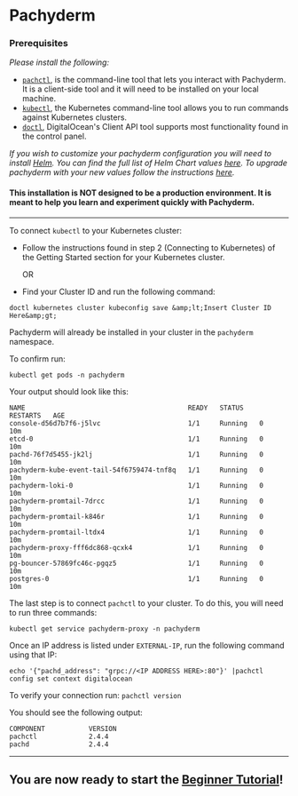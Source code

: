 <!-- SPDX-FileCopyrightText: © 2022 Pachyderm, Inc. <info@pachyderm.com> -->
# Pachyderm
### Prerequisites

*Please install the following:*

- [`pachctl`](<https://docs.pachyderm.com/latest/getting_started/local_installation/#install-pachctl>), is the command-line tool that lets you interact with Pachyderm. It is a client-side tool and it will need to be installed on your local machine.
- [`kubectl`](<https://kubernetes.io/docs/tasks/tools/#kubectl>), the Kubernetes command-line tool allows you to run commands against Kubernetes clusters.
- [`doctl`](<https://docs.digitalocean.com/reference/doctl/how-to/install/>), DigitalOcean's Client API tool supports most functionality found in the control panel.

*If you wish to customize your pachyderm configuration you will need to install [Helm](<https://helm.sh/docs/intro/install/#helm>). You can find the full list of Helm Chart values [here](<https://docs.pachyderm.com/latest/reference/helm_values/>). To upgrade pachyderm with your new values follow the instructions [here](<https://docs.pachyderm.com/latest/deploy-manage/deploy/helm_install/#upgrade-pachyderms-helm-chart>).*

#### This installation is **NOT** designed to be a production environment. It is meant to help you learn and experiment quickly with Pachyderm.

---

To connect `kubectl` to your Kubernetes cluster:

- Follow the instructions found in step 2 (Connecting to Kubernetes) of the Getting Started section for your Kubernetes cluster.

    OR

- Find your Cluster ID and run the following command:

`doctl kubernetes cluster kubeconfig save &amp;lt;Insert Cluster ID Here&amp;gt;`

Pachyderm will already be installed in your cluster in the `pachyderm` namespace.

To confirm run:

`kubectl get pods -n pachyderm`

Your output should look like this:

```
NAME                                         READY   STATUS    RESTARTS   AGE
console-d56d7b7f6-j5lvc                      1/1     Running   0          10m
etcd-0                                       1/1     Running   0          10m
pachd-76f7d5455-jk2lj                        1/1     Running   0          10m
pachyderm-kube-event-tail-54f6759474-tnf8q   1/1     Running   0          10m
pachyderm-loki-0                             1/1     Running   0          10m
pachyderm-promtail-7drcc                     1/1     Running   0          10m
pachyderm-promtail-k846r                     1/1     Running   0          10m
pachyderm-promtail-ltdx4                     1/1     Running   0          10m
pachyderm-proxy-fff6dc868-qcxk4              1/1     Running   0          10m
pg-bouncer-57869fc46c-pgqz5                  1/1     Running   0          10m
postgres-0                                   1/1     Running   0          10m
```

The last step is to connect `pachctl` to your cluster. To do this, you will need to run three commands:

`kubectl get service pachyderm-proxy -n pachyderm`

Once an IP address is listed under `EXTERNAL-IP`, run the following command using that IP:

`echo '{"pachd_address": "grpc://<IP ADDRESS HERE>:80"}' |pachctl config set context digitalocean`

To verify your connection run: `pachctl version`

You should see the following output:

```
COMPONENT           VERSION             
pachctl             2.4.4               
pachd               2.4.4
```

---

## You are now ready to start the [Beginner Tutorial](<https://docs.pachyderm.com/latest/getting_started/beginner_tutorial/>)!

